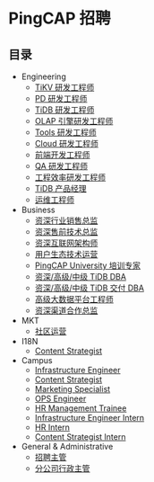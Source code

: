 # PingCAP 招聘

## 目录

- Engineering
  - [TiKV 研发工程师](engineering/tikv-engineer.md)
  - [PD 研发工程师](engineering/pd-engineer.md)
  - [TiDB 研发工程师](engineering/tidb-engineer.md)
  - [OLAP 引擎研发工程师](engineering/olap-engineer.md)
  - [Tools 研发工程师](engineering/tools-engineer.md)
  - [Cloud 研发工程师](engineering/cloud-engineer.md)
  - [前端开发工程师](engineering/fe-engineer.md)
  - [QA 研发工程师](engineering/qa-engineer.md)
  - [工程效率研发工程师](engineering/engineering-efficiency-engineer.md)
  - [TiDB 产品经理](engineering/product-manager.md)
  - [运维工程师](engineering/sa-engineer.md)
- Business
  - [资深行业销售总监](business/sales-director.md)
  - [资深售前技术总监](business/presales-director.md)
  - [资深互联网架构师](business/internet-architect.md)
  - [用户生态技术运营](business/user-ecosystem-technical-operations.md)
  - [PingCAP University 培训专家](business/tidb-training-expert.md)
  - [资深/高级/中级 TiDB DBA](business/tidb-dba.md)
  - [资深/高级/中级 TiDB 交付 DBA](business/tidb-delivery-dba.md)
  - [高级大数据平台工程师](business/olap-ops-engineer.md)
  - [资深渠道合作总监](business/channel-sales-director.md)
- MKT
  - [社区运营](market/community-operation.md)
- I18N
  - [Content Strategist](i18n/content-strategist.md)
- Campus
  - [Infrastructure Engineer](campus/campus-2019-infrastructure-engineer.md)
  - [Content Strategist](campus/campus-2019-content-strategist.md)
  - [Marketing Specialist](campus/campus-2019-marketing-specialist.md)
  - [OPS Engineer](campus/campus-2019-ops-engineer.md)
  - [HR Management Trainee](campus/campus-2019-hr-management-trainee.md)
  - [Infrastructure Engineer Intern](campus/infrastructure-engineer-intern.md)
  - [HR Intern](campus/hr-intern.md)
  - [Content Strategist Intern](campus/content-strategist-intern.md)
- General & Administrative
  - [招聘主管](general-administrative/hr-manager.md)
  - [分公司行政主管](general-administrative/office-admin.md)
